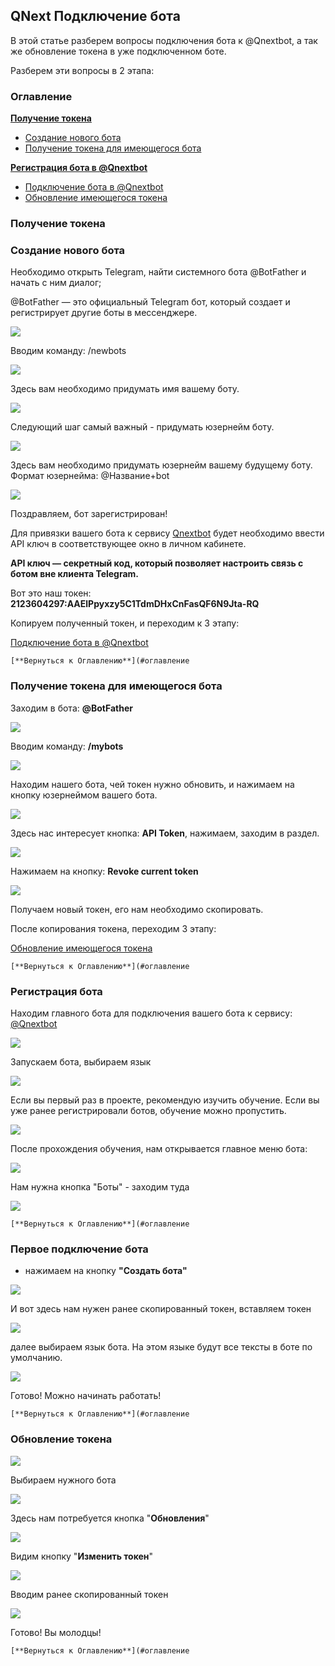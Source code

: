 ## QNext Подключение бота

В этой статье разберем вопросы подключения бота к @Qnextbot, а так же обновление токена в уже подключенном боте. 

Разберем эти вопросы в 2 этапа:
### Оглавление

[**Получение токена**](#получение-токена)
* [Создание нового бота](#создание-нового-бота)
* [Получение токена для имеющегося бота](#получение-токена-для-имеющегося-бота)

[**Регистрация бота в @Qnextbot**](#регистрация-бота)
* [Подключение бота в @Qnextbot](#первое-подключение-бота)
* [Обновление имеющегося токена](#обновление-токена)


### Получение токена
### Создание нового бота

Необходимо открыть Telegram, найти системного бота @BotFather и начать с ним диалог;

@BotFather — это официальный Telegram бот, который создает и регистрирует другие боты в мессенджере.


![](./1.png)

Вводим команду: /newbots

![](./2.png)

Здесь вам необходимо придумать имя вашему боту.

![](./3.png)

Следующий шаг самый важный - придумать юзернейм боту.

![](./4.png)

Здесь вам необходимо придумать юзернейм вашему будущему боту. Формат юзернейма: @Название+bot

![](./5.png)

Поздравляем, бот зарегистрирован! 

Для привязки вашего бота к сервису [Qnextbot](http://t.me/Qnextbot) будет необходимо ввести API ключ в соответствующее окно в личном кабинете.

**API ключ — секретный код, который позволяет настроить связь с ботом вне клиента Telegram.**

Вот это наш токен: **2123604297:AAElPpyxzy5C1TdmDHxCnFasQF6N9Jta-RQ**

Копируем полученный токен, и переходим к 3 этапу: 

[Подключение бота в @Qnextbot](#первое-подключение-бота)
```plain
[**Вернуться к Оглавлению**](#оглавление
```




### Получение токена для имеющегося бота

Заходим в бота: **@BotFather**

![](./6.png)

Вводим команду: **/mybots**

![](./7.png)

Находим нашего бота, чей токен нужно обновить, и нажимаем на кнопку юзернеймом вашего бота. 

![](./8.png)



Здесь нас интересует кнопка: **API Token**, нажимаем, заходим в раздел.

![](./9.png)

Нажимаем на кнопку: **Revoke current token**

![](./10.png)

Получаем новый токен, его нам необходимо скопировать. 

После копирования токена, переходим 3 этапу: 

[Обновление имеющегося токена](#обновление-токена)
```plain
[**Вернуться к Оглавлению**](#оглавление
```


### Регистрация бота

Находим  главного бота для подключения вашего бота к сервису: [@Qnextbot](http://t.me/Qnexbot)

![](./11.png)

Запускаем бота, выбираем язык

![](./12.png)

Если вы первый раз в проекте, рекомендую изучить обучение. Если вы уже ранее регистрировали ботов, обучение можно пропустить.

![](./13.png)

После прохождения обучения, нам открывается главное меню бота:

![](./14.png)

Нам нужна кнопка "Боты" - заходим туда

![](./15.png)
```plain
[**Вернуться к Оглавлению**](#оглавление
```




### Первое подключение бота

- нажимаем на кнопку **"Создать бота"**

![](./16.png)

И вот здесь нам нужен ранее скопированный токен, вставляем токен

![](./17.png)

далее выбираем язык бота. На этом языке будут все тексты в боте по умолчанию.

![](./18.png)

Готово! Можно начинать работать!
```plain
[**Вернуться к Оглавлению**](#оглавление
```


### Обновление токена

![](./19.png)

Выбираем нужного бота

![](./20.png)

Здесь нам потребуется кнопка "**Обновления**"

![](./21.png)

Видим кнопку "**Изменить токен**"

![](./22.png)

Вводим ранее скопированный токен

![](./23.png)

Готово! Вы молодцы!
```plain
[**Вернуться к Оглавлению**](#оглавление
```






